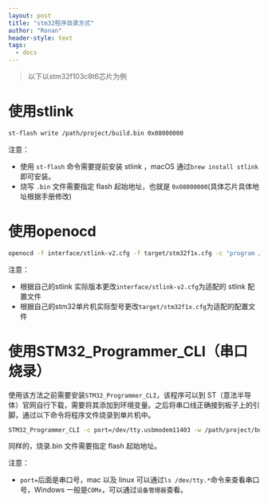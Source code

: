 ```yaml
---
layout: post
title: "stm32程序烧录方式"
author: "Ronan"
header-style: text
tags:
  - docs
---
```


> 以下以stm32f103c8t6芯片为例

# 使用stlink

```bash
st-flash write /path/project/build.bin 0x08000000
```

注意：

- 使用 `st-flash` 命令需要提前安装 stlink ，macOS 通过`brew install stlink`即可安装。
- 烧写 `.bin` 文件需要指定 flash 起始地址，也就是 `0x08000000`(具体芯片具体地址根据手册修改)

# 使用openocd

```bash
openocd -f interface/stlink-v2.cfg -f target/stm32f1x.cfg -c "program /path/project/build.bin verify reset exit 0x08000000"
```

注意：

- 根据自己的stlink 实际版本更改`interface/stlink-v2.cfg`为适配的 stlink 配置文件
- 根据自己的stm32单片机实际型号更改`target/stm32f1x.cfg`为适配的配置文件

# 使用STM32_Programmer_CLI（串口烧录）

使用该方法之前需要安装`STM32_Programmer_CLI`，该程序可以到 ST（意法半导体）官网自行下载，需要将其添加到环境变量。之后将串口线正确接到板子上的引脚，通过以下命令将程序文件烧录到单片机中。

```bash
STM32_Programmer_CLI -c port=/dev/tty.usbmodem11403 -w /path/project/build.bin 0x08000000
```

同样的，烧录.bin 文件需要指定 flash 起始地址。


注意：

- `port=`后面是串口号，mac 以及 linux 可以通过`ls /dev/tty.*`命令来查看串口号，Windows 一般是`COMx`，可以通过`设备管理器`查看。
